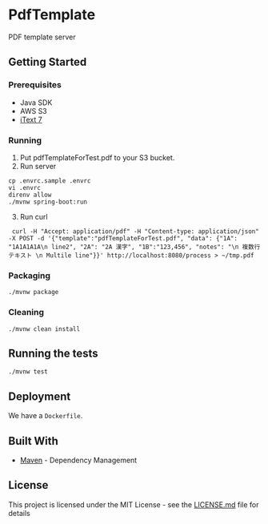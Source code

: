 # PdfTemplate

PDF template server

## Getting Started

### Prerequisites

- Java SDK
- AWS S3
- [iText 7](https://github.com/itext/itext7)

### Running

1. Put pdfTemplateForTest.pdf to your S3 bucket.
2. Run server

```
cp .envrc.sample .envrc
vi .envrc
direnv allow
./mvnw spring-boot:run
```

3. Run curl
```
 curl -H "Accept: application/pdf" -H "Content-type: application/json" -X POST -d '{"template":"pdfTemplateForTest.pdf", "data": {"1A": "1A1A1A1A\n line2", "2A": "2A 漢字", "1B":"123,456", "notes": "\n 複数行テキスト \n Multile line"}}' http://localhost:8080/process > ~/tmp.pdf
```

### Packaging

```
./mvnw package
```

### Cleaning

```
./mvnw clean install
```

## Running the tests

```
./mvnw test
```

## Deployment

We have a  `Dockerfile`.

## Built With

* [Maven](https://maven.apache.org/) - Dependency Management

## License

This project is licensed under the MIT License - see the [LICENSE.md](LICENSE.md) file for details

